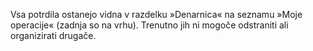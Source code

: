 Vsa potrdila ostanejo vidna v razdelku »Denarnica« na seznamu »Moje operacije« (zadnja so na vrhu). Trenutno jih ni mogoče odstraniti ali organizirati drugače.
